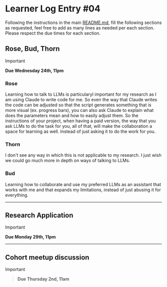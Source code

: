 # Learner Log Entry #04

Following the instructions in the main [README.md](README.md/#entries-instructions), fill the following sections as requested, feel free to add as many lines as needed per each section. Please respect the due times for each section.

## Rose, Bud, Thorn

> [!IMPORTANT]
> **Due Wednesday 24th, 11pm**

### Rose
Learning how to talk to LLMs is particularyl important for my research as I am using Claude to write code for me. So even the way that Claude writes the code can be adjusted so that the script generates something that is more visual (ex. progress bars), you can also ask Claude to explain what does the parameters mean and how to easily adjust them. So the instructions of your project, when having a paid version, the way that you ask LLMs to do the task for you, all of that, will make the collaboration a space for learning as well. Instead of just asking it to do the work for you. 

### Thorn
I don't see any way in which this is not applicable to my research. I just wish we could go much more in depth on ways of talking to LLMs. 

### Bud
Learning how to collaborate and use my preferred LLMs as an assistant that works with me and that expands my limitations, instead of just abusing it for everything. 

---

## Research Application

> [!IMPORTANT]
> **Due Monday 29th, 11pm**


---

## Cohort meetup discussion

> [!IMPORTANT]

> **Due Thursday 2nd, 11am**
